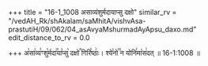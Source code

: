 +++
title = "16-1_1008 असाव्यंशुर्मदायाप्सु दक्षो"
similar_rv = "/vedAH_Rk/shAkalam/saMhitA/vishvAsa-prastutiH/09/062/04_asAvyaMshurmadAyApsu_daxo.md"
edit_distance_to_rv = 0.0

+++
अ꣡सा꣢व्य꣣ꣳशु꣡र्मदा꣢꣯या꣣प्सु꣡ दक्षो꣢꣯ गिरि꣣ष्ठाः꣢। श्ये꣣नो꣢꣫ न योनि꣣मा꣡स꣢दत् ॥ 16-1:1008 ॥

<div class="js_include " url="/vedAH_Rk/shAkalam/saMhitA/vishvAsa-prastutiH/09/062/04_asAvyaMshurmadAyApsu_daxo.md"  newLevelForH1="2" title="विश्वास-शाकल-प्रस्तुतिः"  > </div>